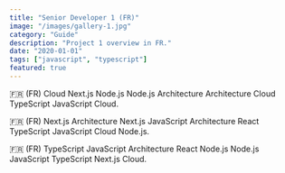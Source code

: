 ```yaml
---
title: "Senior Developer 1 (FR)"
image: "/images/gallery-1.jpg"
category: "Guide"
description: "Project 1 overview in FR."
date: "2020-01-01"
tags: ["javascript", "typescript"]
featured: true
---
```


🇫🇷 (FR) Cloud Next.js Node.js Node.js Architecture Architecture Cloud TypeScript JavaScript Cloud.

🇫🇷 (FR) Next.js Architecture Next.js JavaScript Architecture React TypeScript JavaScript Cloud Node.js.

🇫🇷 (FR) TypeScript JavaScript Architecture React Node.js Node.js JavaScript TypeScript Next.js Cloud.
